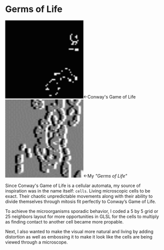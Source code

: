 # Germs of Life
<img src=".ignore/game-of-life.gif" width="250" height="250"/><-Conway's Game of Life
<img src=".ignore/final.gif" width="250" height="250"/><-My *"Germs of Life"*

Since Conway's Game of Life is a cellular automata, my source of inspiration was in the name itself: `cells`. Living microscopic cells to be exact. Their chaotic unpredictable movements along with their ability to divide themselves through mitosis fit perfectly to Conway’s Game of Life.

To achieve the microorganisms sporadic behavior, I coded a 5 by 5 grid or 25 neighbors layout for more opportunities in GLSL for the cells to multiply as finding contact to another cell became more propable.

Next, I also wanted to make the visual more natural and living by adding distortion as well as embossing it to make it look like the cells are being viewed through a microscope.
